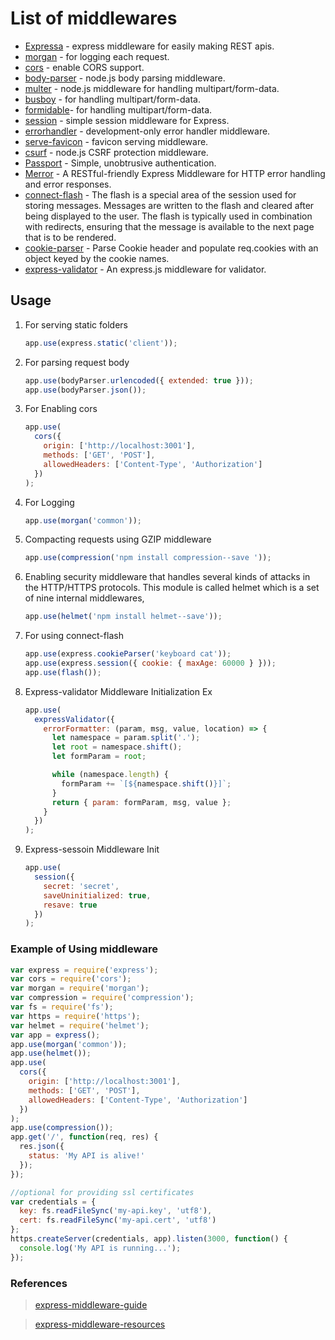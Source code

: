 # List of middlewares

* [Expressa](https://github.com/thomas4019/expressa) - express middleware for easily making REST apis.
* [morgan](https://github.com/expressjs/morgan) - for logging each request.
* [cors](https://github.com/expressjs/cors) - enable CORS support.
* [body-parser](https://github.com/expressjs/body-parser) - node.js body parsing middleware.
* [multer](https://github.com/expressjs/multer) - node.js middleware for handling multipart/form-data.
* [busboy](https://www.npmjs.com/package/busboy) - for handling multipart/form-data.
* [formidable](https://www.npmjs.com/package/formidable)- for handling multipart/form-data.
* [session](https://github.com/expressjs/session) - simple session middleware for Express.
* [errorhandler](https://github.com/expressjs/errorhandler) - development-only error handler middleware.
* [serve-favicon](https://github.com/expressjs/serve-favicon) - favicon serving middleware.
* [csurf](https://github.com/expressjs/csurf) - node.js CSRF protection middleware.
* [Passport](http://www.passportjs.org/) - Simple, unobtrusive authentication.
* [Merror](https://github.com/mamsoudi/merror) - A RESTful-friendly Express Middleware for HTTP error handling and error responses.
* [connect-flash](https://github.com/jaredhanson/connect-flash) - The flash is a special area of the session used for storing messages. Messages are written to the flash and cleared after being displayed to the user. The flash is typically used in combination with redirects, ensuring that the message is available to the next page that is to be rendered.
* [cookie-parser](https://github.com/expressjs/cookie-parser) - Parse Cookie header and populate req.cookies with an object keyed by the cookie names.
* [express-validator](https://github.com/ctavan/express-validator) - An express.js middleware for validator.

## Usage

1. For serving static folders

   ```javascript
   app.use(express.static('client'));
   ```

2. For parsing request body

   ```javascript
   app.use(bodyParser.urlencoded({ extended: true }));
   app.use(bodyParser.json());
   ```

3. For Enabling cors

   ```javascript
   app.use(
     cors({
       origin: ['http://localhost:3001'],
       methods: ['GET', 'POST'],
       allowedHeaders: ['Content-Type', 'Authorization']
     })
   );
   ```

4. For Logging

   ```javascript
   app.use(morgan('common'));
   ```

5. Compacting requests using GZIP middleware

   ```javascript
   app.use(compression('npm install compression--save '));
   ```

6. Enabling security middleware that handles several kinds of attacks in the HTTP/HTTPS protocols. This module is called helmet which is a set of nine internal middlewares,

   ```javascript
   app.use(helmet('npm install helmet--save'));
   ```

7. For using connect-flash

   ```javascript
   app.use(express.cookieParser('keyboard cat'));
   app.use(express.session({ cookie: { maxAge: 60000 } }));
   app.use(flash());
   ```

8. Express-validator Middleware Initialization Ex

   ```javascript
   app.use(
     expressValidator({
       errorFormatter: (param, msg, value, location) => {
         let namespace = param.split('.');
         let root = namespace.shift();
         let formParam = root;

         while (namespace.length) {
           formParam += `[${namespace.shift()}]`;
         }
         return { param: formParam, msg, value };
       }
     })
   );
   ```

9. Express-sessoin Middleware Init
   ```javascript
   app.use(
     session({
       secret: 'secret',
       saveUninitialized: true,
       resave: true
     })
   );
   ```

### Example of Using middleware

```javascript
var express = require('express');
var cors = require('cors');
var morgan = require('morgan');
var compression = require('compression');
var fs = require('fs');
var https = require('https');
var helmet = require('helmet');
var app = express();
app.use(morgan('common'));
app.use(helmet());
app.use(
  cors({
    origin: ['http://localhost:3001'],
    methods: ['GET', 'POST'],
    allowedHeaders: ['Content-Type', 'Authorization']
  })
);
app.use(compression());
app.get('/', function(req, res) {
  res.json({
    status: 'My API is alive!'
  });
});

//optional for providing ssl certificates
var credentials = {
  key: fs.readFileSync('my-api.key', 'utf8'),
  cert: fs.readFileSync('my-api.cert', 'utf8')
};
https.createServer(credentials, app).listen(3000, function() {
  console.log('My API is running...');
});
```

### References

> [express-middleware-guide](https://expressjs.com/en/guide/using-middleware.html)

> [express-middleware-resources](https://expressjs.com/en/resources/middleware.html)
